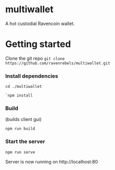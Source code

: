 # multiwallet

A hot custodial Ravencoin wallet.

# Getting started

Clone the git repo `git clone https://github.com/ravenrebels/multiwallet.git`

### Install dependencies

```
cd ./multiwallet
```

```
`npm install
```

### Build

(builds client gui)

```
npm run build
```

### Start the server

```
npm run serve
```

Server is now running on http://localhost:80

